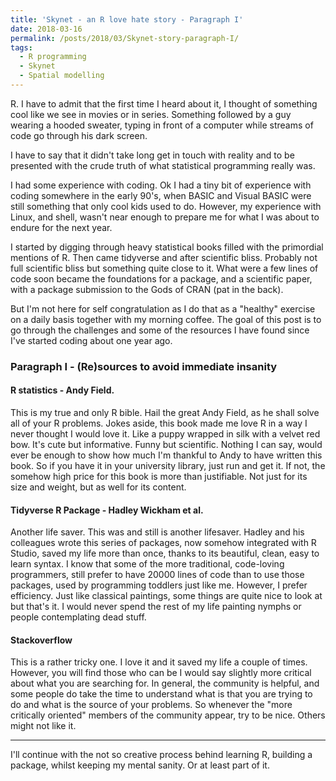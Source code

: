 ```yaml
---
title: 'Skynet - an R love hate story - Paragraph I'
date: 2018-03-16
permalink: /posts/2018/03/Skynet-story-paragraph-I/
tags:
  - R programming
  - Skynet
  - Spatial modelling
---
```


R. I have to admit that the first time I heard about it, I thought of something cool like we see in movies or in series. Something followed by a guy wearing a hooded sweater, typing in front of a computer while streams of code go through his dark screen.

I have to say that it didn't take long get in touch with reality and to be presented with the crude truth of what statistical programming really was.

I had some experience with coding. Ok I had a tiny bit of experience with coding somewhere in the early 90's, when BASIC and Visual BASIC were still something that only cool kids used to do. However, my experience with Linux, and shell, wasn't near enough to prepare me for what I was about to endure for the next year.

I started by digging through heavy statistical books filled with the primordial mentions of R. Then came tidyverse and after scientific bliss. Probably not full scientific bliss but something quite close to it.
What were a few lines of code soon became the foundations for a package, and a scientific paper, with a package submission to the Gods of CRAN (pat in the back).

But I'm not here for self congratulation as I do that as a "healthy" exercise on a daily basis together with my morning coffee. The goal of this post is to go through the challenges and some of the resources I have found since I've started coding about one year ago.

### Paragraph I - (Re)sources to avoid immediate insanity

#### R statistics - Andy Field.
This is my true and only R bible. Hail the great Andy Field, as he shall solve all of your R problems. Jokes aside, this book made me love R in a way I never thought I would love it. Like a puppy wrapped in silk with a velvet red bow. It's cute but informative. Funny but scientific. Nothing I can say, would ever be enough to show how much I'm thankful to Andy to have written this book. So if you have it in your university library, just run and get it. If not, the somehow high price for this book is more than justifiable. Not just for its size and weight, but as well for its content.

#### Tidyverse R Package - Hadley Wickham et al.
Another life saver. This was and still is another lifesaver. Hadley and his colleagues wrote this series of packages, now somehow integrated with R Studio, saved my life more than once, thanks to its beautiful, clean, easy to learn syntax. I know that some of the more traditional, code-loving programmers, still prefer to have 20000 lines of code than to use those packages, used by programming toddlers just like me. However, I prefer efficiency. Just like classical paintings, some things are quite nice to look at but that's it. I would never spend the rest of my life painting nymphs or people contemplating dead stuff.

#### Stackoverflow
This is a rather tricky one. I love it and it saved my life a couple of times. However, you will find those who can be I would say slightly more critical about what you are searching for. In general, the community is helpful, and some people do take the time to understand what is that you are trying to do and what is the source of your problems. So whenever the "more critically oriented" members of the community appear, try to be nice. Others might not like it.

---

I'll continue with the not so creative process behind learning R, building a package, whilst keeping my mental sanity. Or at least part of it.
